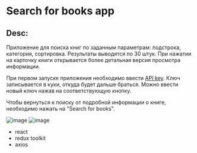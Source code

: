 # Search for books app

## Desc:
  Приложение для поиска книг по заданным параметрам: подстрока, категория, сортировка. Результаты выводятся по 30 штук. При нажатии на карточку книги открывается более детальная версия просмотра информации. 
  
  При первом запуске приложения необходимо ввести [API key](https://developers.google.com/books/docs/v1/using?hl=ru#APIKey). Ключ записывается в куки, откуда будет дальше браться. Можно ввести новый ключ нажав на соответствующую кнопку.
  
  Чтобы вернуться к поиску от подробной информации о книге, необходимо нажать на "Search for books".
  
![image](https://user-images.githubusercontent.com/94675218/227275488-bff719f5-5720-4e6d-ba69-6762ac942dd1.png)
![image](https://user-images.githubusercontent.com/94675218/227276086-385ecafb-ea97-4f36-a59b-fea94090f117.png)

- react
- redux toolkit
- axios
